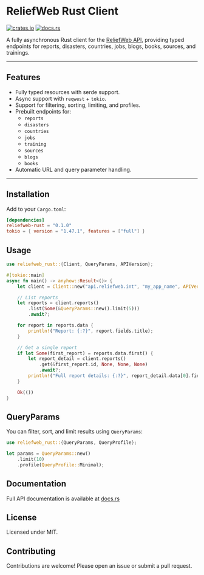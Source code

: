 # ReliefWeb Rust Client

[![crates.io](https://img.shields.io/crates/v/reliefweb)](https://crates.io/crates/reliefweb) 
[![docs.rs](https://docs.rs/reliefweb/badge.svg)](https://docs.rs/reliefweb)

A fully asynchronous Rust client for the [ReliefWeb API](https://api.reliefweb.int/), providing typed endpoints for reports, disasters, countries, jobs, blogs, books, sources, and trainings.

---

## Features

- Fully typed resources with serde support.
- Async support with `reqwest` + `tokio`.
- Support for filtering, sorting, limiting, and profiles.
- Prebuilt endpoints for:
  - `reports`
  - `disasters`
  - `countries`
  - `jobs`
  - `training`
  - `sources`
  - `blogs`
  - `books`
- Automatic URL and query parameter handling.

---

## Installation

Add to your `Cargo.toml`:

```toml
[dependencies]
reliefweb-rust = "0.1.0"
tokio = { version = "1.47.1", features = ["full"] }
```

## Usage

```rust
use reliefweb_rust::{Client, QueryParams, APIVersion};

#[tokio::main]
async fn main() -> anyhow::Result<()> {
    let client = Client::new("api.reliefweb.int", "my_app_name", APIVersion::V2)?;

    // List reports
    let reports = client.reports()
        .list(Some(&QueryParams::new().limit(5)))
        .await?;

    for report in reports.data {
        println!("Report: {:?}", report.fields.title);
    }

    // Get a single report
    if let Some(first_report) = reports.data.first() {
        let report_detail = client.reports()
            .get(&first_report.id, None, None, None)
            .await?;
        println!("Full report details: {:?}", report_detail.data[0].fields);
    }

    Ok(())
}
```

## QueryParams
You can filter, sort, and limit results using `QueryParams`:
```rust
use reliefweb_rust::{QueryParams, QueryProfile};

let params = QueryParams::new()
    .limit(10)
    .profile(QueryProfile::Minimal);

```

## Documentation
Full API documentation is available at [docs.rs](https://docs.rs/reliefweb)

## License
Licensed under MIT.

## Contributing

Contributions are welcome! Please open an issue or submit a pull request.